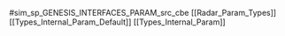 #sim_sp_GENESIS_INTERFACES_PARAM_src_cbe
[[Radar_Param_Types]]
[[Types_Internal_Param_Default]]
[[Types_Internal_Param]]
